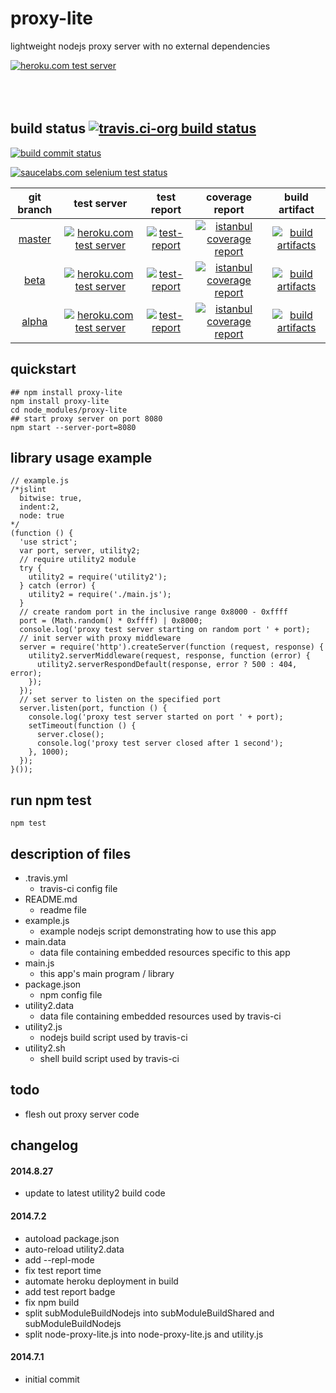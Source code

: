 proxy-lite
==========
lightweight nodejs proxy server with no external dependencies

[![heroku.com test server](https://kaizhu256.github.io/node-proxy-lite/build.travis-ci.org/beta/test-report.screenshot.heroku.png)](https://hrku01-proxy-lite-beta.herokuapp.com/?modeTest=1)
<br><br><br><br>



## build status [![travis.ci-org build status](https://api.travis-ci.org/kaizhu256/node-proxy-lite.svg)](https://travis-ci.org/kaizhu256/node-proxy-lite)

[![build commit status](https://kaizhu256.github.io/node-proxy-lite/build.travis-ci.org/build.badge.svg)](https://travis-ci.org/kaizhu256/node-proxy-lite)

[![saucelabs.com selenium test status](https://saucelabs.com/browser-matrix/sclb01-proxy-lite.svg)](https://saucelabs.com/u/sclb01-proxy-lite)

 git branch | test server | test report | coverage report | build artifact
:----------:|:-----------:|:-----------:|:---------------:|:--------------:
[master](https://github.com/kaizhu256/node-proxy-lite/tree/master) | [![heroku.com test server](https://kaizhu256.github.io/public/heroku-logo-light-88x31.png)](https://hrku01-proxy-lite-master.herokuapp.com/?modeTest=1) | [![test-report](https://kaizhu256.github.io/node-proxy-lite/build.travis-ci.org/master/test-report.badge.svg)](https://kaizhu256.github.io/node-proxy-lite/build.travis-ci.org/master/test-report.html) | [![istanbul coverage report](https://kaizhu256.github.io/node-proxy-lite/build.travis-ci.org/master/coverage-report.badge.svg)](https://kaizhu256.github.io/node-proxy-lite/build.travis-ci.org/master/coverage-report.html/node-proxy-lite/index.html) | [![build artifacts](https://kaizhu256.github.io/public/glyphicons_free/glyphicons/png/glyphicons_144_folder_open.png)](https://github.com/kaizhu256/node-proxy-lite/tree/gh-pages/build.travis-ci.org/master)
[beta](https://github.com/kaizhu256/node-proxy-lite/tree/beta) | [![heroku.com test server](https://kaizhu256.github.io/public/heroku-logo-light-88x31.png)](https://hrku01-proxy-lite-beta.herokuapp.com/?modeTest=1) | [![test-report](https://kaizhu256.github.io/node-proxy-lite/build.travis-ci.org/beta/test-report.badge.svg)](https://kaizhu256.github.io/node-proxy-lite/build.travis-ci.org/beta/test-report.html) | [![istanbul coverage report](https://kaizhu256.github.io/node-proxy-lite/build.travis-ci.org/beta/coverage-report.badge.svg)](https://kaizhu256.github.io/node-proxy-lite/build.travis-ci.org/beta/coverage-report.html/node-proxy-lite/index.html) | [![build artifacts](https://kaizhu256.github.io/public/glyphicons_free/glyphicons/png/glyphicons_144_folder_open.png)](https://github.com/kaizhu256/node-proxy-lite/tree/gh-pages/build.travis-ci.org/beta)
[alpha](https://github.com/kaizhu256/node-proxy-lite/tree/alpha) | [![heroku.com test server](https://kaizhu256.github.io/public/heroku-logo-light-88x31.png)](https://hrku01-proxy-lite-alpha.herokuapp.com/?modeTest=1) | [![test-report](https://kaizhu256.github.io/node-proxy-lite/build.travis-ci.org/alpha/test-report.badge.svg)](https://kaizhu256.github.io/node-proxy-lite/build.travis-ci.org/alpha/test-report.html) | [![istanbul coverage report](https://kaizhu256.github.io/node-proxy-lite/build.travis-ci.org/alpha/coverage-report.badge.svg)](https://kaizhu256.github.io/node-proxy-lite/build.travis-ci.org/alpha/coverage-report.html/node-proxy-lite/index.html) | [![build artifacts](https://kaizhu256.github.io/public/glyphicons_free/glyphicons/png/glyphicons_144_folder_open.png)](https://github.com/kaizhu256/node-proxy-lite/tree/gh-pages/build.travis-ci.org/alpha)



## quickstart
```
## npm install proxy-lite
npm install proxy-lite
cd node_modules/proxy-lite
## start proxy server on port 8080
npm start --server-port=8080
```



## library usage example
```
// example.js
/*jslint
  bitwise: true,
  indent:2,
  node: true
*/
(function () {
  'use strict';
  var port, server, utility2;
  // require utility2 module
  try {
    utility2 = require('utility2');
  } catch (error) {
    utility2 = require('./main.js');
  }
  // create random port in the inclusive range 0x8000 - 0xffff
  port = (Math.random() * 0xffff) | 0x8000;
  console.log('proxy test server starting on random port ' + port);
  // init server with proxy middleware
  server = require('http').createServer(function (request, response) {
    utility2.serverMiddleware(request, response, function (error) {
      utility2.serverRespondDefault(response, error ? 500 : 404, error);
    });
  });
  // set server to listen on the specified port
  server.listen(port, function () {
    console.log('proxy test server started on port ' + port);
    setTimeout(function () {
      server.close();
      console.log('proxy test server closed after 1 second');
    }, 1000);
  });
}());
```



## run npm test
```
npm test
```



## description of files
- .travis.yml
  - travis-ci config file
- README.md
  - readme file
- example.js
  - example nodejs script demonstrating how to use this app
- main.data
  - data file containing embedded resources specific to this app
- main.js
  - this app's main program / library
- package.json
  - npm config file
- utility2.data
  - data file containing embedded resources used by travis-ci
- utility2.js
  - nodejs build script used by travis-ci
- utility2.sh
  - shell build script used by travis-ci



## todo
- flesh out proxy server code

## changelog
#### 2014.8.27
- update to latest utility2 build code

#### 2014.7.2
- autoload package.json
- auto-reload utility2.data
- add --repl-mode
- fix test report time
- automate heroku deployment in build
- add test report badge
- fix npm build
- split subModuleBuildNodejs into subModuleBuildShared and subModuleBuildNodejs
- split node-proxy-lite.js into node-proxy-lite.js and utility.js

#### 2014.7.1
- initial commit
